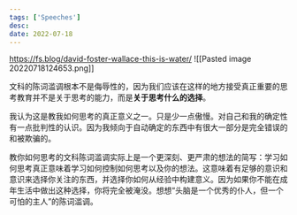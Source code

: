 ```yaml
---
tags: ['Speeches']
desc: 
date: 2022-07-18
---
```


https://fs.blog/david-foster-wallace-this-is-water/
![[Pasted image 20220718124653.png]]




文科的陈词滥调根本不是侮辱性的，因为我们应该在这样的地方接受真正重要的思考教育并不是关于思考的能力，而是**关于思考什么的选择**。

我认为这是教我如何思考的真正意义之一。只是少一点傲慢。对自己和我的确定性有一点批判性的认识。因为我倾向于自动确定的东西中有很大一部分是完全错误的和被欺骗的。

教你如何思考的文科陈词滥调实际上是一个更深刻、更严肃的想法的简写：学习如何思考真正意味着学习如何控制如何思考以及你的想法。这意味着有足够的意识和意识来选择你关注的东西，并选择你如何从经验中构建意义。因为如果你不能在成年生活中做出这种选择，你将完全被淹没。想想“头脑是一个优秀的仆人，但一个可怕的主人”的陈词滥调。